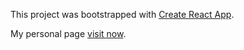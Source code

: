 This project was bootstrapped with [Create React App](https://github.com/facebook/create-react-app).

My personal page [visit now](https://dima-tolmachev.github.io/).